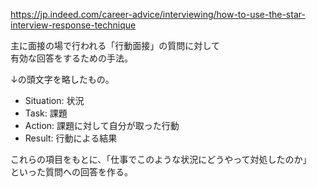 <https://jp.indeed.com/career-advice/interviewing/how-to-use-the-star-interview-response-technique>

主に面接の場で行われる「行動面接」の質問に対して  
有効な回答をするための手法。

↓の頭文字を略したもの。

* Situation: 状況
* Task: 課題
* Action: 課題に対して自分が取った行動
* Result: 行動による結果

これらの項目をもとに、「仕事でこのような状況にどうやって対処したのか」  
といった質問への回答を作る。